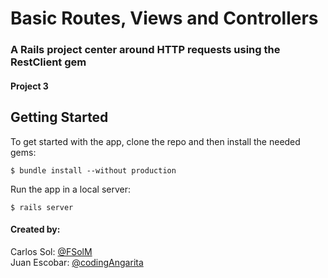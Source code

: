# Basic Routes, Views and Controllers
### A Rails project center around HTTP requests using the RestClient gem
#### Project 3

## Getting Started

To get started with the app, clone the repo and then install the needed gems:

```
$ bundle install --without production
```

Run the app in a local server:

```
$ rails server
```

#### Created by:
Carlos Sol: <a href="https://github.com/FSolM">@FSolM</a><br>
Juan Escobar: <a href="https://github.com/codingAngarita">@codingAngarita</a>
